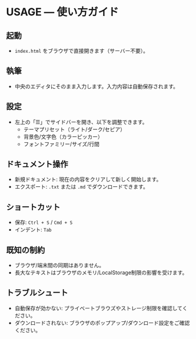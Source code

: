 # USAGE — 使い方ガイド

## 起動
- `index.html` をブラウザで直接開きます（サーバー不要）。

## 執筆
- 中央のエディタにそのまま入力します。入力内容は自動保存されます。

## 設定
- 左上の「☰」でサイドバーを開き、以下を調整できます。
  - テーマプリセット（ライト/ダーク/セピア）
  - 背景色/文字色（カラーピッカー）
  - フォントファミリー/サイズ/行間

## ドキュメント操作
- 新規ドキュメント: 現在の内容をクリアして新しく開始します。
- エクスポート: `.txt` または `.md` でダウンロードできます。

## ショートカット
- 保存: `Ctrl + S` / `Cmd + S`
- インデント: `Tab`

## 既知の制約
- ブラウザ/端末間の同期はありません。
- 長大なテキストはブラウザのメモリ/LocalStorage制限の影響を受けます。

## トラブルシュート
- 自動保存が効かない: プライベートブラウズやストレージ制限を確認してください。
- ダウンロードされない: ブラウザのポップアップ/ダウンロード設定をご確認ください。
